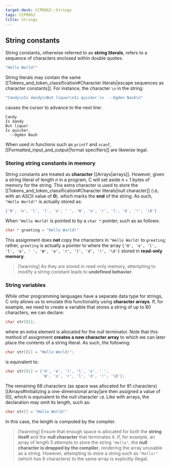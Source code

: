 ```yaml
---
target-deck: CCPROG2::Strings 
tags: CCPROG2
title: Strings
---
```


## String constants

String constants, otherwise referred to as **string literals**, refers to a sequence of characters enclosed within double quotes:

```c
"Hello World!"
```

String literals may contain the same [[Tokens_and_token_classification#Character literals|escape sequences as character constants]]. For instance, the character `\n` in the string:

```c
"Candy\nIs dandy\nBut liquor\nIs quicker.\n  --Ogden Nash\n"
```

causes the cursor to advance to the next line:

```
Candy
Is dandy
But liquor
Is quicker.
  --Ogden Nash
```

When used in functions such as `printf` and `scanf`, [[Formatted_input_and_output|format specifiers]] are likewise legal.

<!--ID: 1708431888815-->

### Storing string constants in memory

String constants are treated as **character** [[Arrays|arrays]]. However, given a string literal of length $n$ in a program, C will set aside $n + 1$ bytes of memory for the string. This extra character is used to store the [[Tokens_and_token_classification#Character literals|null character]] (`\0`, with an ASCII value of **0**). which marks the **end** of the string. As such, `"Hello World!"` is actually stored as:

```c
{'H', 'e', 'l', 'l', 'o', ' ', 'W', 'o', 'r', 'l', 'd', '!', '\0'}
```

When `"Hello World!` is pointed to by a `char *` pointer, such as as follows:

```c
char * greeting = "Hello World!"
```

This assignment does **not** copy the characters in `"Hello World!` to `greeting`; rather, `greeting` is actually a pointer to where the array `{'H', 'e', 'l', 'l', 'o', ' ', 'W', 'o', 'r', 'l', 'd', '!', '\0'}` stored in **read-only memory**.

>[!warning] As they are stored in read-only memory, attempting to modify a string constant leads to **undefined behavior**.

<!--ID: 1708431888821-->

### String variables

While other programming languages have a separate data type for strings, C only allows us to emulate this functionality using **character arrays**. If, for example, we need to create a variable that stores a string of up to 80 characters, we can declare:

```c
char str[81];
```

where an extra element is allocated for the null terminator. Note that this method of assignment **creates a new character array** to which we can later place the contents of a string literal. As such, the following:

```c
char str[81] = "Hello World!";
```

is equivalent to:

```c
char str[81] = {'H', 'e', 'l', 'l', 'o', ' ',
				'W', 'o', 'r', 'l', 'd', '!', '\0'};
```

The remaining 68 characters (as space was allocated for 81 characters) [[Arrays#Initializing a one-dimensional array|are then assigned a value of 0]], which is equivalent to the null character `\0`. Like with arrays, the declaration may omit its length, such as:

```c
char str[] = "Hello World!"
```

In this case, the length is computed by the compiler.

>[!warning] Ensure that enough space is allocated for both the **string itself** and the **null character** that terminates it.
>If, for example, an array of length 5 attempts to store the string `"Hello"`, the **null character is dropped by the compiler**, rendering the array unusable as a string. However, attempting to store a string such as `"Hello!"` (which has 6 characters) to the same array is explicitly illegal.

<!--ID: 1708431888834-->
